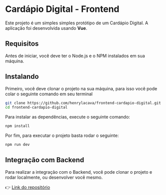 # Cardápio Digital - Frontend

Este projeto é um simples simples protótipo de um Cardápio Digital. A aplicação foi desenvolvida usando **Vue**.

## Requisitos

Antes de iniciar, você deve ter o Node.js e o NPM instalados em sua máquina.

## Instalando

Primeiro, você deve clonar o projeto na sua máquina, para isso você
pode colar o seguinte comando em seu terminal

```bash
git clone https://github.com/henrylacava/frontend-cardapio-digital.git
cd frontend-cardapio-digital
```

Para instalar as dependências, execute o seguinte comando:

```bash
npm install
```

Por fim, para executar o projeto basta rodar o seguinte:

```bash
npm run dev
```

## Integração com Backend

Para realizar a integração com o Backend, você pode clonar o projeto e rodar localmente, ou desenvolver você mesmo.

👉 [Link do repositório](https://github.com/henrylacava/backend-cardapio-digital)